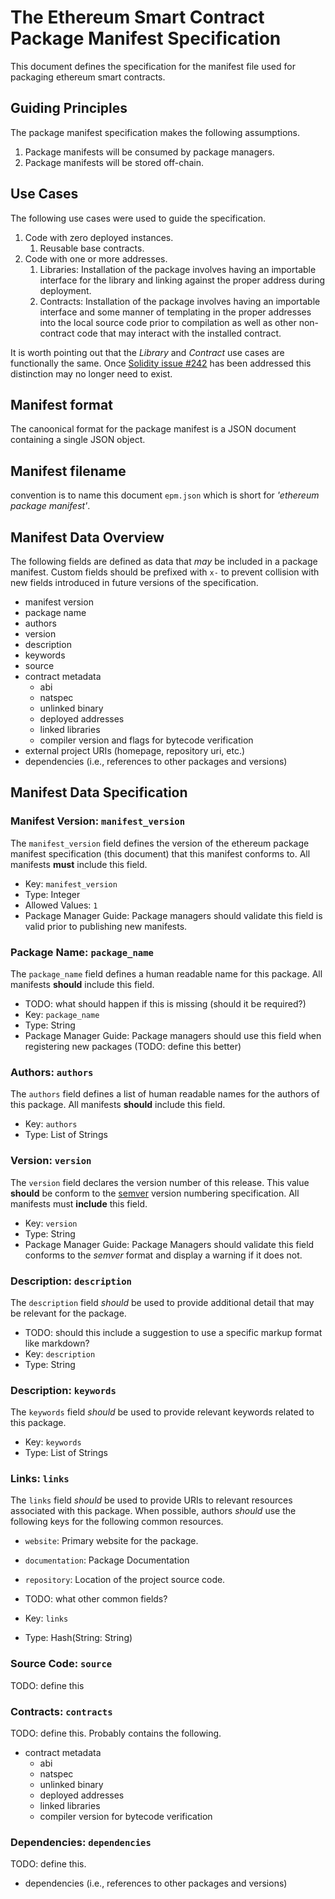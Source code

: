 # The Ethereum Smart Contract Package Manifest Specification

This document defines the specification for the manifest file used for
packaging ethereum smart contracts.

## Guiding Principles

The package manifest specification makes the following assumptions.

1. Package manifests will be consumed by package managers.
2. Package manifests will be stored off-chain.


## Use Cases

The following use cases were used to guide the specification.

1. Code with zero deployed instances.
    1. Reusable base contracts.
2. Code with one or more addresses.
    1. Libraries: Installation of the package involves having an importable interface for the library and linking against the proper address during deployment.
    2. Contracts: Installation of the package involves having an importable interface and some manner of templating in the proper addresses into the local source code prior to compilation as well as other non-contract code that may interact with the installed contract.


It is worth pointing out that the *Library* and *Contract* use cases are functionally the same.  Once [Solidity issue #242](https://github.com/ethereum/solidity/issues/242) has been addressed this distinction may no longer need to exist.

## Manifest format

The canoonical format for the package manifest is a JSON document containing a
single JSON object.  


## Manifest filename
convention is to name this document `epm.json` which is short for *'ethereum
package manifest'*.

## Manifest Data Overview

The following fields are defined as data that *may* be included in a package
manifest.  Custom fields should be prefixed with `x-` to prevent collision with
new fields introduced in future versions of the specification.

- manifest version
- package name
- authors
- version
- description
- keywords
- source
- contract metadata
  - abi
  - natspec
  - unlinked binary
  - deployed addresses
  - linked libraries
  - compiler version and flags for bytecode verification
- external project URIs (homepage, repository uri, etc.)
- dependencies (i.e., references to other packages and versions)

## Manifest Data Specification

### Manifest Version: `manifest_version`


The `manifest_version` field defines the version of the ethereum package manifest
specification (this document) that this manifest conforms to. All manifests
**must** include this field.

* Key: `manifest_version`
* Type: Integer
* Allowed Values: `1`
* Package Manager Guide: Package managers should validate this field is valid prior to publishing new manifests.


### Package Name: `package_name`

The `package_name` field defines a human readable name for this package.  All
manifests **should** include this field.

* TODO: what should happen if this is missing (should it be required?)
* Key: `package_name`
* Type: String
* Package Manager Guide: Package managers should use this field when registering new packages (TODO: define this better)

### Authors: `authors`

The `authors` field defines a list of human readable names for the authors of
this package.  All manifests **should** include this field. 


* Key: `authors`
* Type: List of Strings

### Version: `version`

The `version` field declares the version number of this release.  This value
**should** be conform to the [semver](http://semver.org/) version numbering
specification.  All manifests must **include** this field.

* Key: `version`
* Type: String
* Package Manager Guide: Package Managers should validate this field conforms to the *semver* format and display a warning if it does not.


### Description: `description`

The `description` field *should* be used to provide additional detail that may be relevant for the package.

* TODO: should this include a suggestion to use a specific markup format like markdown?
* Key: `description`
* Type: String


### Description: `keywords`

The `keywords` field *should* be used to provide relevant keywords related to this package.

* Key: `keywords`
* Type: List of Strings


### Links: `links`

The `links` field *should* be used to provide URIs to relevant resources
associated with this package.  When possible, authors *should* use the
following keys for the following common resources.

* `website`: Primary website for the package.
* `documentation`: Package Documentation
* `repository`: Location of the project source code.
* TODO: what other common fields?

* Key: `links`
* Type: Hash(String: String)


### Source Code: `source`

TODO: define this


### Contracts: `contracts`

TODO: define this.  Probably contains the following.

- contract metadata
  - abi
  - natspec
  - unlinked binary
  - deployed addresses
  - linked libraries
  - compiler version for bytecode verification

### Dependencies: `dependencies`

TODO: define this.

- dependencies (i.e., references to other packages and versions)
